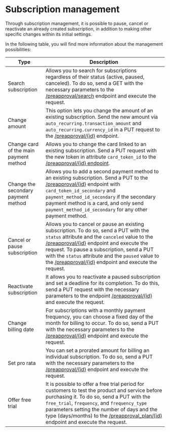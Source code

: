 # Subscription management

Through subscription management, it is possible to pause, cancel or reactivate an already created subscription, in addition to making other specific changes within its initial settings.

In the following table, you will find more information about the management possibilities:

| Type | Description |
|---|---|
| Search subscription | Allows you to search for subscriptions regardless of their status (active, paused, canceled). To do so, send a GET with the necessary parameters to the [/preapproval/search](/developers/en/reference/subscriptions/_preapproval_search/get) endpoint and execute the request.|
| Change amount | This option lets you change the amount of an existing subscription. Send the new amount via `auto_recurring.transaction_amount` and `auto_recurring.currency_id` in a PUT request to the [/preapproval/{id}](/developers/en/reference/subscriptions/_preapproval_plan_id/put) endpoint. |
| Change card of the main payment method | Allows you to change the card linked to an existing subscription. Send a PUT request with the new token in attribute `card_token_id` to the [/preapproval/{id} endpoint](/developers/en/reference/subscriptions/_preapproval_plan_id/put). |
| Change the secondary payment method | Allows you to add a second payment method to an existing subscription. Send a PUT to the [/preapproval/{id}](/developers/en/reference/subscriptions/_preapproval_plan_id/put) endpoint with `card_token_id_secondary` and `payment_method_id_secondary` if the secondary payment method is a card, and only send `payment_method_id_secondary` for any other payment method. |
| Cancel or pause subscription | Allows you to cancel or pause an existing subscription. To do so, send a PUT with the `status` attribute and the `canceled` value to the [/preapproval/{id}](/developers/en/reference/subscriptions/_preapproval_id/put) endpoint and execute the request. To pause a subscription, send a PUT with the `status` attribute and the `paused` value to the [/preapproval/{id}](/developers/en/reference/subscriptions/_preapproval_id/put) endpoint and execute the request. |
| Reactivate subscription | It allows you to reactivate a paused subscription and set a deadline for its completion. To do this, send a PUT request with the necessary parameters to the endpoint [/preapproval/{id}](/developers/en/reference/subscriptions/_preapproval_id/put) and execute the request.|
| Change billing date | For subscriptions with a monthly payment frequency, you can choose a fixed day of the month for billing to occur. To do so, send a PUT with the necessary parameters to the [/preapproval/{id}](/developers/pt/reference/subscriptions/_preapproval_id/put) endpoint and execute the request. |
| Set pro rata | You can set a prorated amount for billing an individual subscription. To do so, send a PUT with the necessary parameters to the [/preapproval/{id}](/developers/pt/reference/subscriptions/_preapproval_id/put) endpoint and execute the request. |
| Offer free trial | It is possible to offer a free trial period for customers to test the product and service before purchasing it. To do so, send a PUT with the `free_trial`, `frequency`, and `frequency_type` parameters setting the number of days and the type (days/months) to the [/preapproval_plan/{id}](/developers/en/reference/subscriptions/_preapproval_plan_id/put) endpoint and execute the request. |